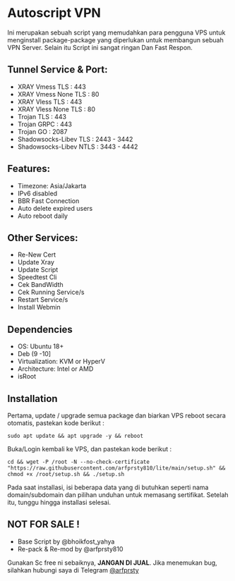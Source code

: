 # Autoscript VPN

Ini merupakan sebuah script yang memudahkan para pengguna VPS untuk menginstall package-package yang diperlukan untuk membangun sebuah VPN Server.
Selain itu Script ini sangat ringan Dan Fast Respon.

## Tunnel Service & Port:
- XRAY Vmess TLS          : 443
- XRAY Vmess None TLS     : 80
- XRAY Vless TLS          : 443
- XRAY Vless None TLS     : 80
- Trojan TLS              : 443
- Trojan GRPC             : 443
- Trojan GO               : 2087
- Shadowsocks-Libev TLS   : 2443 - 3442
- Shadowsocks-Libev NTLS  : 3443 - 4442
 
## Features:
- Timezone: Asia/Jakarta 
- IPv6 disabled
- BBR Fast Connection
- Auto delete expired users
- Auto reboot daily

## Other Services:
 - Re-New Cert
 - Update Xray
 - Update Script
 - Speedtest Cli
 - Cek BandWidth
 - Cek Running Service/s
 - Restart Service/s
 - Install Webmin

## Dependencies
- OS: Ubuntu 18+
- Deb (9 -10]
- Virtualization: KVM or HyperV
- Architecture: Intel or AMD
- isRoot

## Installation
Pertama, update / upgrade semua package dan biarkan VPS reboot secara otomatis, pastekan kode berikut :
```
sudo apt update && apt upgrade -y && reboot
```
Buka/Login kembali ke VPS, dan pastekan kode berikut :
```
cd && wget -P /root -N --no-check-certificate "https://raw.githubusercontent.com/arfprsty810/lite/main/setup.sh" && chmod +x /root/setup.sh && ./setup.sh
```
Pada saat installasi, isi beberapa data yang di butuhkan seperti nama domain/subdomain dan pilihan unduhan untuk memasang sertifikat.
Setelah itu, tunggu hingga installasi selesai.

## NOT FOR SALE !
 - Base Script by @bhoikfost_yahya
 - Re-pack & Re-mod by @arfprsty810
 
Gunakan Sc free ni sebaiknya, **JANGAN DI JUAL**.
Jika menemukan bug, silahkan hubungi saya di Telegram [@arfprsty](https://t.me/arfprsty)